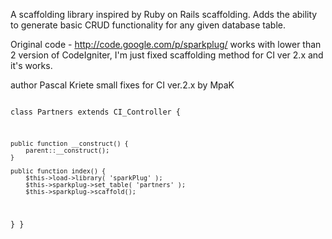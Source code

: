 A scaffolding library inspired by Ruby on Rails scaffolding. Adds the ability to generate basic CRUD functionality for any given database table.

Original code - http://code.google.com/p/sparkplug/ works with lower than 2 version of CodeIgniter, I'm just fixed scaffolding method for CI ver 2.x and it's works.

author Pascal Kriete
small fixes for CI ver.2.x by MpaK

<code>
<?php

class Partners extends CI_Controller {

    public function __construct() {
		parent::__construct();
    }

    public function index() {
		$this->load->library( 'sparkPlug' );
		$this->sparkplug->set_table( 'partners' );
		$this->sparkplug->scaffold();
   }
}
</code>